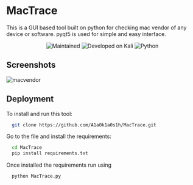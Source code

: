 
# MacTrace

This is a GUI based tool built on python for checking mac vendor of any device or software. pyqt5 is used for simple and easy interface.

<p align="center">
  <img src="https://camo.githubusercontent.com/c91c68349c3b4f6c3d00e6046bfd6785787b757618934d11ff2c585275d9a1fd/68747470733a2f2f696d672e736869656c64732e696f2f62616467652f4d61696e7461696e65642533462d5965732d393663343066" alt="Maintained">
  <img src="https://img.shields.io/badge/Developed%20on-Kali%20Linux-blueviolet" alt="Developed on Kali">
  <img src="https://img.shields.io/badge/Python-v3.8+-blue" alt="Python">
</p>


## Screenshots

![macvendor](https://github.com/user-attachments/assets/6c9387a3-06c4-4fdd-881e-f8155ed22a5b)


## Deployment

To install and run this tool:

```bash
  git clone https://github.com/A1a0k1a0s1h/MacTrace.git
```
Go to the file and install the requirements:

```bash
  cd MacTrace
  pip install requirements.txt
```
Once installed the requirements run using

```bash
  python MacTrace.py
```
